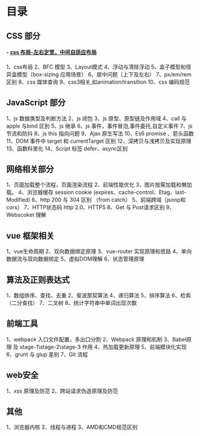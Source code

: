 
# 目录

## CSS 部分

#### - [css 布局-左右定宽，中间自适应布局](https://github.com/thWinterSun/interview/issues/6)
1、css布局
2、BFC 模型
3、Layout模式
4、浮动与清除浮动
5、盒子模型和怪异盒模型（box-sizing 应用场景）
6、居中问题（上下及左右）
7、px/em/rem区别
8、css 媒体查询
9、css3相关,如animation/transition
10、css 编码规范

## JavaScript 部分

1、js 数据类型及判断方法
2、js 闭包
3、js 原型、原型链及作用域
4、call 与 apple 与bind 区别
5、js 继承
6、js 事件，事件冒泡,事件委托,自定义事件
7、js 节流和防抖
8、js this 指向问题
9、Ajax 原生写法
10、Es6 promise 、箭头函数
11、DOM 事件中 target 和 currentTarget 区别
12、深拷贝与浅拷贝及实现原理
13、函数科里化
14、Script 标签 defer、async区别

## 网络相关部分
1、页面加载整个流程，页面渲染流程
2、前端性能优化
3、图片按需加载和懒加载。
4、浏览器缓存 session cookie (expires、cache-control、Etag、last-Modified)
6、http 200 与 304 区别 （from catch）
5、前端跨域（jsonp和 cors）
7、HTTP状态码 http 2.0、HTTPS
8、Get 与 Post请求区别
9、Webscoket 理解

## vue 框架相关
1、vue生命周期
2、双向数据绑定原理
3、vue-router 实现原理和思路
4、单向数据流与双向数据绑定
5、虚拟DOM理解
6、状态管理原理

## 算法及正则表达式
1、数组排序、查找、去重
2、斐波那契算法
4、递归算法
5、排序算法
6、检索（二分查找）
7、二叉树
8、统计字符串中单词出现次数

## 前端工具
1、webpack 入口文件配置，多出口分割
2、Webpack 原理和机制
3、Babel原理 及 stage-1\stage-2\stage-3 作用 
4、热加载更新原理
5、前端模块化实现
6、grunt 与 glup 差别
7、Git 流程

## web安全
1、xss 原理及防范
2、跨站请求伪造原理及防范

## 其他

1、浏览器内核
2、线程与进程
3、AMD和CMD规范区别







